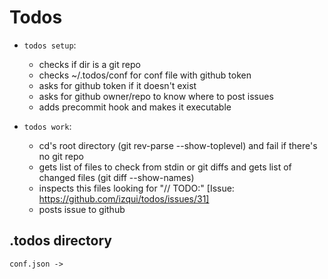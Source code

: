 # Todos

* `todos setup`: 
	* checks if dir is a git repo
	* checks ~/.todos/conf for conf file with github token
	* asks for github token if it doesn't exist
	* asks for github owner/repo to know where to post issues
	* adds precommit hook and makes it executable

* `todos work`: 
	* cd's root directory (git rev-parse --show-toplevel) and fail if there's no git repo
	* gets list of files to check from stdin or git diffs and gets list of changed files (git diff --show-names)
	* inspects this files looking for "// TODO:" [Issue: https://github.com/izqui/todos/issues/31]
	* posts issue to github


## .todos directory
	conf.json ->
